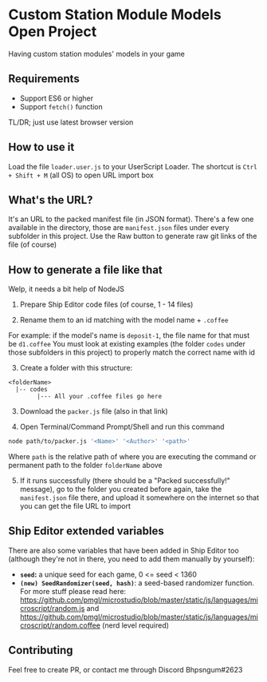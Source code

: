 # Custom Station Module Models Open Project
Having custom station modules' models in your game

## Requirements
* Support ES6 or higher
* Support `fetch()` function

TL/DR; just use latest browser version
## How to use it
Load the file `loader.user.js` to your UserScript Loader. The shortcut is `Ctrl + Shift + M` (all OS) to open URL import box

## What's the URL?
It's an URL to the packed manifest file (in JSON format).
There's a few one available in the directory, those are `manifest.json` files under every subfolder in this project. Use the Raw button to generate raw git links of the file (of course)
## How to generate a file like that
Welp, it needs a bit help of NodeJS

1. Prepare Ship Editor code files (of course, 1 - 14 files)

2. Rename them to an id matching with the model name + `.coffee`

For example: if the model's name is `deposit-1`, the file name for that must be `d1.coffee`
You must look at existing examples (the folder `codes` under those subfolders in this project) to properly match the correct name with id

3. Create a folder with this structure:
```
<folderName>
  |-- codes
        |--- All your .coffee files go here
```
3. Download the `packer.js` file (also in that link)

4. Open Terminal/Command Prompt/Shell and run this command

```bash
node path/to/packer.js '<Name>' '<Author>' '<path>'
```
Where `path` is the relative path of where you are executing the command or permanent path to the folder `folderName` above

5. If it runs successfully (there should be a "Packed successfully!" message), go to the folder you created before again, take the `manifest.json` file there, and upload it somewhere on the internet so that you can get the file URL to import

## Ship Editor extended variables
There are also some variables that have been added in Ship Editor too (although they're not in there, you need to add them manually by yourself):
* **`seed`:** a unique seed for each game, 0 <= seed < 1360
* **`(new) SeedRandomizer(seed, hash)`**: a seed-based randomizer function. For more stuff please read here: https://github.com/pmgl/microstudio/blob/master/static/js/languages/microscript/random.js and https://github.com/pmgl/microstudio/blob/master/static/js/languages/microscript/random.coffee (nerd level required)

## Contributing
Feel free to create PR, or contact me through Discord Bhpsngum#2623